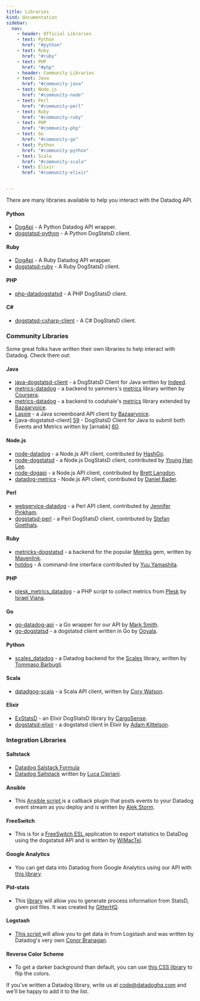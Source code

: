 ```yaml
---
title: Libraries
kind: documentation
sidebar:
  nav:
    - header: Official Libraries
    - text: Python
      href: "#python"
    - text: Ruby
      href: "#ruby"
    - text: PHP
      href: "#php"
    - header: Community Libraries
    - text: Java
      href: "#community-java"
    - text: Node.js
      href: "#community-node"
    - text: Perl
      href: "#community-perl"
    - text: Ruby
      href: "#community-ruby"
    - text: PHP
      href: "#community-php"
    - text: Go
      href: "#community-go"
    - text: Python
      href: "#community-python"
    - text: Scala
      href: "#community-scala"
    - text: Elixir
      href: "#community-elixir"


---
```


There are many libraries available to help you interact with the Datadog API.

#### Python

  * [DogApi][1] - A Python Datadog API wrapper.
  * [dogstatsd-python][2] - A Python DogStatsD client.

#### Ruby

  * [DogApi][3] - A Ruby Datadog API wrapper.
  * [dogstatsd-ruby][4] - A Ruby DogStatsD client.

#### PHP

  * [php-datadogstatsd][5] - A PHP DogStatsD client.

#### C#

  * [dogstatsd-csharp-client][6] - A C# DogStatsD client.
  


### Community Libraries

Some great folks have written their own libraries to help interact with Datadog. Check them out: 

#### Java

  * [java-dogstatsd-client][7] - a DogStatsD Client for Java written by [Indeed][8]. 
  * [metrics-datadog][9] - a backend to yammers's [metrics][9] library written by [Coursera][10]. 
  * [metrics-datadog][11] - a backend to codahale's [metrics][11] library extended by [Bazaarvoice][12]. 
  * [Lassie][13] - a Java screenboard API client by [Bazaarvoice][12]. 
  * [java-dogstatsd-client] [59] - DogStatsD Client for Java to submit both Events and Metrics written by [arnabk] [60].

#### Node.js

  * [node-datadog][14] - a Node.js API client, contributed by [HashGo][15]. 
  * [node-dogstatsd][16] - a Node.js DogStatsD client, contributed by [Young Han Lee][17]. 
  * [node-dogapi][18] - a Node.js API client, contributed by [Brett Langdon][19]. 
  * [datadog-metrics][57] - Node.js API client, contributed by [Daniel Bader][58].

#### Perl

  * [webservice-datadog][20] - a Perl API client, contributed by [Jennifer Pinkham][21]. 
  * [dogstatsd-perl][22] - a Perl DogStatsD client, contributed by [Stefan Goethals][23]. 

#### Ruby

  * [metricks-dogstatsd][24] - a backend for the popular [Metriks][25] gem, written by [Mavenlink][26]. 
  * [hotdog][61] - A command-line interface contributed by [Yuu Yamashita][62].

#### PHP

  * [plesk_metrics_datadog][27] - a PHP script to collect metrics from [Plesk][28] by [Israel Viana][29]. 

#### Go

  * [go-datadog-api][30] - a Go wrapper for our API by [Mark Smith][31]. 
  * [go-dogstatsd][32] - a dogstatsd client written in Go by [Ooyala][33]. 

#### Python

  * [scales_datadog][34] - a Datadog backend for the [Scales][35] library, written by [Tommaso Barbugli][36]. 

#### Scala

  * [datadgog-scala][37] - a Scala API client, written by [Cory Watson][38]. 

#### Elixir

  * [ExStatsD][39] - an Elixir DogStatsD library by [CargoSense][40]. 
  * [dogstatsd-elixir][41] - a dogstatsd client in Elixir by [Adam Kittelson][42]. 
  


### Integration Libraries

#### Saltstack

  * [Datadog Salstack Formula][43]
  * [Datadog Saltstack][44] written by [Luca Cipriani][45]. 

#### Ansible

  * This [Ansible script ][46] is a callback plugin that posts events to your Datadog event stream as you deploy and is written by [Alek Storm][47]. 

#### FreeSwitch

  * This is for a [FreeSwitch ESL ][48] application to export statistics to DataDog using the dogstatsd API and is written by [WiMacTel][49]. 

#### Google Analytics

  * You can get data into Datadog from Google Analytics using our API with [this library][50]. 

#### Pid-stats

  * This [library][51] will allow you to generate process information from StatsD, given pid files. It was created by [GitterHQ][52]. 

#### Logstash

  * [This script ][53] will allow you to get data in from Logstash and was written by Datadog's very own [Conor Branagan][54]. 

#### Reverse Color Scheme

  * To get a darker background than default, you can use [this CSS library][55] to flip the colors. 
  


If you've written a Datadog library, write us at [code@datadoghq.com][56] and we'll be happy to add it to the list. 

   [1]: https://github.com/DataDog/dogapi
   [2]: https://github.com/DataDog/dogstatsd-python
   [3]: https://github.com/DataDog/dogapi-rb
   [4]: https://github.com/DataDog/dogstatsd-ruby
   [5]: https://github.com/DataDog/php-datadogstatsd
   [6]: https://github.com/DataDog/dogstatsd-csharp-client
   [7]: https://github.com/indeedeng/java-dogstatsd-client
   [8]: http://www.indeed.com/
   [9]: https://github.com/coursera/metrics-datadog
   [10]: https://www.coursera.org/
   [11]: https://github.com/bazaarvoice/metrics-datadog
   [12]: http://www.bazaarvoice.com/
   [13]: https://github.com/bazaarvoice/lassie
   [14]: https://github.com/HashGo/node-datadog
   [15]: https://github.com/HashGo
   [16]: https://github.com/joybro/node-dogstatsd
   [17]: https://github.com/joybro
   [18]: https://github.com/brettlangdon/node-dogapi
   [19]: https://github.com/brettlangdon
   [20]: https://github.com/jpinkham/webservice-datadog
   [21]: https://github.com/jpinkham
   [22]: https://github.com/zipkid/dogstatsd-perl
   [23]: https://github.com/zipkid
   [24]: https://github.com/mavenlink/metriks-dogstatsd
   [25]: https://github.com/eric/metriks
   [26]: https://www.mavenlink.com/
   [27]: https://github.com/isra00/plesk_datadog_metrics
   [28]: http://www.parallels.com/products/plesk/
   [29]: https://github.com/isra00
   [30]: https://github.com/xb95/go-datadog-api
   [31]: https://github.com/xb95
   [32]: https://github.com/ooyala/go-dogstatsd/
   [33]: https://github.com/ooyala
   [34]: https://github.com/tbarbugli/scales_datadog
   [35]: https://github.com/Cue/scales
   [36]: https://github.com/tbarbugli
   [37]: https://github.com/gphat/datadog-scala
   [38]: https://github.com/gphat
   [39]: https://github.com/CargoSense/ex_statsd
   [40]: https://github.com/CargoSense
   [41]: https://github.com/adamkittelson/dogstatsd-elixir
   [42]: https://github.com/adamkittelson
   [43]: https://github.com/DataDog/datadog-formula
   [44]: https://gist.github.com/mastrolinux/6175280
   [45]: https://gist.github.com/mastrolinux
   [46]: https://gist.github.com/alekstorm/6350729
   [47]: https://gist.github.com/alekstorm
   [48]: https://github.com/wimactel/FreeSwitch-DataDog-Metrics
   [49]: https://github.com/wimactel
   [50]: https://github.com/adamdunkley/casperjs-google-analytics-realtime-scrape
   [51]: https://github.com/gitterHQ/pid-stats
   [52]: https://github.com/gitterHQ
   [53]: https://gist.github.com/conorbranagan/c001078d148d2cab38a0
   [54]: https://gist.github.com/conorbranagan/
   [55]: http://stylebot.me/styles/4320
   [56]: mailto:code@datadoghq.com
   [57]: https://www.npmjs.com/package/datadog-metrics
   [58]: https://twitter.com/dbader_org
   [59]: https://github.com/arnabk/java-dogstatsd-client
   [60]: https://github.com/arnabk
   [61]: https://github.com/yyuu/hotdog
   [62]: https://github.com/yyuu
